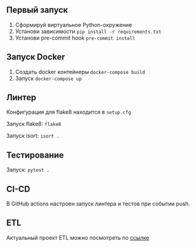 ## Первый запуск

1) Сформируй виртуальное Python-окружение
2) Установи зависимости `pip install -r requirements.txt`
3) Установи pre-commit hook `pre-commit install`

## Запуск Docker
1) Создать docker контейнеры `docker-compose build`
2) Запуск `docker-compose up`

## Линтер

Конфигурация для flake8 находится в `setup.cfg`

Запуск flake8: `flake8`

Запуск isort: `isort .`

## Тестирование

Запуск: `pytest .`

## CI-CD

В GitHub actions настроен запуск линтера и тестов при событии push.

## ETL
Актуальный проект ETL можно посмотреть по [ссылке](https://github.com/vokh-dima/new_admin_panel_sprint_3 "ссылка")
